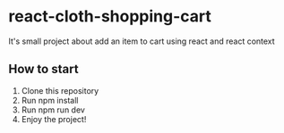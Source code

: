 # react-cloth-shopping-cart
It's small project about add an item to cart using react and react context

## How to start
1. Clone this repository
2. Run npm install
3. Run npm run dev
4. Enjoy the project!
